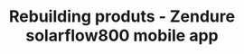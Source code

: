 ---
title: "Rebuilding produts - Zendure solarflow800 mobile app"
description: "in this article we will try to rebuild the mobile app responsible for panel monitoring."
pubDate: "March 26 2025"
heroImage: "/zendure.mobile.app.png"
badge: "fullstack"
tags: ["mobile"]
---